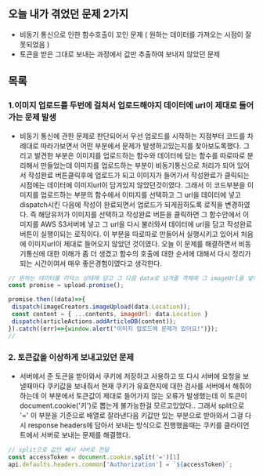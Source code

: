## 오늘 내가 겪었던 문제 2가지
- 비동기 통신으로 인한 함수호출이 꼬인 문제 ( 원하는 데이터를 가져오는 시점이 잘못되었음 )
- 토큰을 받은 그대로 보내는 과정에서 값만 추출하여 보내지 않았던 문제

## 목록
### 1.이미지 업로드를 두번에 걸쳐서 업로드해야지 데이터에 url이 제대로 들어가는 문제 발생
- 비동기 통신에 관한 문제로 판단되어서 우선 업로드를 시작하는 지점부터 코드를 차례대로 따라가보면서 어떤 부분에서 문제가 발생하고있는지를 찾아보도록했다. 그리고 발견한 부분은 이미지를 업로드하는 함수와 데이터에 담는 함수를 따로따로 분리해서 만들었는데 이미지를 업로드하는 부분이 비동기통신으로 처리가 되어 있어서 작성완료 버튼클릭후에 업로드가 되고 이미지가 들어가서 작성완료가 클릭되는 시점에는 데이터에 이미지url이 담겨있지 않았던것이였다. 그래서 이 코드부분을 이미지를 업로드하는 부분의 함수에서 이미지를 선택하고 그 url을 데이터에 넣고 dispatch시킨 다음에 작성이 완료되면서 업로드가 되게끔하도록 로직을 변경하였다. 즉 해당유저가 이미지를 선택하고 작성완료 버튼을 클릭하면 그 함수안에서 이미지를 AWS S3서버에 넣고 그 url을 다시 불러와서 데이터에 url을 담고 작성완료 버튼이 실행이되는 로직이다. 이 부분을 따로따로 만들어서 실행시키고 있어서 처음에 이미지url이 제대로 들어오지 않았던 것이였다. 오늘 이 문제를 해결하면서 비동기통신에 대한 이해가 좀 더 생겼고 함수의 호출에 대한 순서에 대해서 다시 정리가되는 시간이여서 매우 좋은경험이였다고 생각한다.
```javascript
// 원하는 데이터를 리덕스 상태에 담고 그 다음 data로 넘겨줄 객체에 그 imageUrl을 넣어주고나서 그 데이터를 작성완료dispatch에 넣어주고 실행시키게끔 수정했다.
const promise = upload.promise();

promise.then((data)=>{
 dispatch(imageCreators.imageUpload(data.Location));
 const content = { ...contents, imageUrl: data.Location }
 dispatch(articleActions.addArticleDB(content));
}).catch((err)=>{window.alert("이미지 업로드에 문제가 있어요!")});
// 

```

### 2. 토큰값을 이상하게 보내고있던 문제
- 서버에서 준 토큰을 받아와서 쿠키에 저장하고 사용하고 또 다시 서버에 요청을 보낼때마다 쿠키값을 보내줘서 현재 쿠키가 유효한지에 대한 검사를 서버에서 해줘야하는데 이 부분에서 토큰값이 제대로 들어가지 않는 오류가 발생했는데 이 토큰이 document.cookie('키')로 뽑는게 불가능한걸 모르고있었다.. 그래서 split으로 '=' 이 부분을 기준으로 배열로 잘라낸다음 키값만 있는 부분으로 받아와서 그걸 다시 response headers에 담아서 보내는 방식으로 진행했을때는 쿠키를 클라이언트에서 서버로 보내는 문제를 해결했다.
 ```javascript
 // split으로 값만 빼서 서버로 전달
 const accessToken = document.cookie.split('=')[1]
 api.defaults.headers.common['Authorization'] = `${accessToken}`;
 ```
